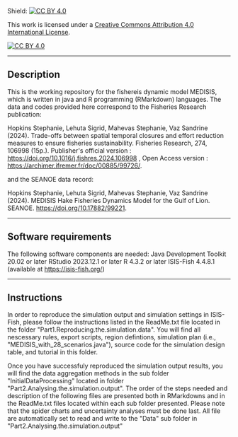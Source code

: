 Shield: [![CC BY 4.0][cc-by-shield]][cc-by]

This work is licensed under a
[Creative Commons Attribution 4.0 International License][cc-by].

[![CC BY 4.0][cc-by-image]][cc-by]

[cc-by]: http://creativecommons.org/licenses/by/4.0/
[cc-by-image]: https://i.creativecommons.org/l/by/4.0/88x31.png
[cc-by-shield]: https://img.shields.io/badge/License-CC%20BY%204.0-lightgrey.svg

-------------------------------------------------------------------------------------------------------------------------------------------------------------
Description
------------

This is the working repository for the fishereis dynamic model MEDISIS, which is written in java and R programming (RMarkdown) languages. The data and codes provided here correspond to the Fisheries Research publication:

Hopkins Stephanie, Lehuta Sigrid, Mahevas Stephanie, Vaz Sandrine (2024). Trade-offs between spatial temporal closures and effort reduction measures to ensure fisheries sustainability. Fisheries Research, 274, 106998 (15p.). Publisher's official version : https://doi.org/10.1016/j.fishres.2024.106998 , Open Access version : https://archimer.ifremer.fr/doc/00885/99726/.

and the SEANOE data record: 

Hopkins Stephanie, Lehuta Sigrid, Mahevas Stephanie, Vaz Sandrine (2024). MEDISIS Hake Fisheries Dynamics Model for the Gulf of Lion. SEANOE. https://doi.org/10.17882/99221.

-------------------------------------------------------------------------------------------------------------------------------------------------------------
Software requirements
---------------------

The following software components are needed:
Java Development Toolkit 20.02 or later
RStudio 2023.12.1 or later
R 4.3.2 or later
ISIS-Fish 4.4.8.1 (available at https://isis-fish.org/)

-------------------------------------------------------------------------------------------------------------------------------------------------------------
Instructions
------------

In order to reproduce the simulation output and simulation settings in ISIS-Fish, please follow the instructions listed in the ReadMe.txt file located in the folder "Part1.Reproducing.the.simulation.data". You will find all nescessary rules, export scripts, region defintions, simulation plan (i.e., "MEDISIS_with_28_scenarios.java"), source code for the simulation design table, and tutorial in this folder.

Once you have successfuly reproduced the simulation output results, you will find the data aggregation methods in the sub folder "InitialDataProcessing" located in folder "Part2.Analysing.the.simulation.output". The order of the steps needed and description of the following files are presented both in RMarkdowns and in the ReadMe.txt files located within each sub folder presented. Please note that the spider charts and uncertainty analyses must be done last. All file are automatically set to read and write to the "Data" sub folder in "Part2.Analysing.the.simulation.output"
